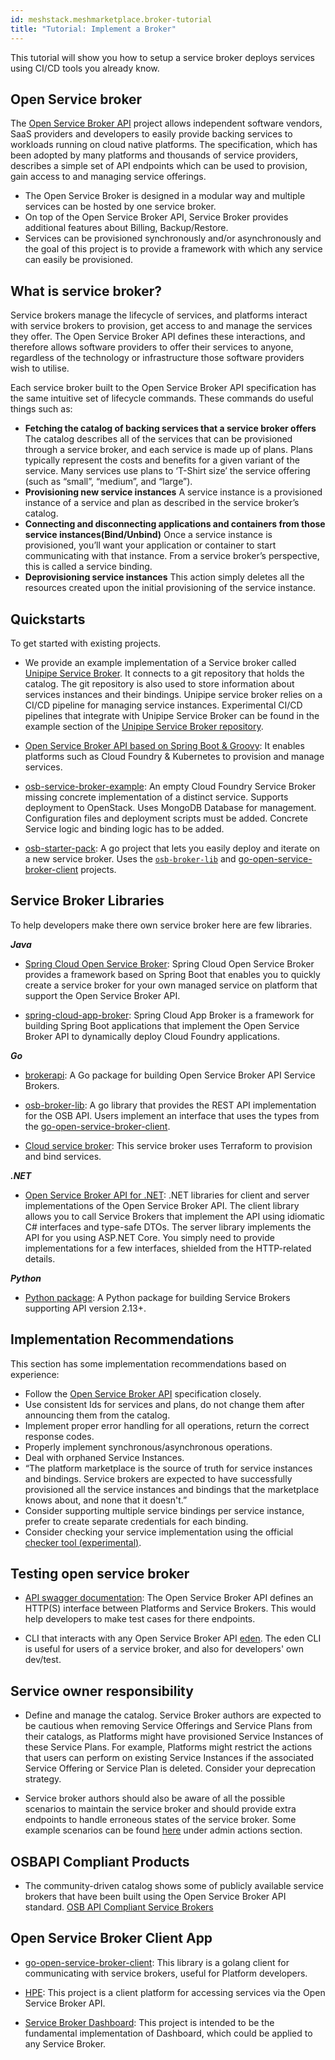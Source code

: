 ```yaml
---
id: meshstack.meshmarketplace.broker-tutorial
title: "Tutorial: Implement a Broker"
---
```


This tutorial will show you how to setup a service broker deploys services using CI/CD tools you already know.

## Open Service broker

The [Open Service Broker API](https://www.openservicebrokerapi.org/) project allows independent software vendors, SaaS providers and developers to easily provide backing services to workloads running on cloud native platforms. The specification, which has been adopted by many platforms and thousands of service providers, describes a simple set of API endpoints which can be used to provision, gain access to and managing service offerings.

- The Open Service Broker is designed in a modular way and multiple services can be hosted by one service broker.
- On top of the Open Service Broker API, Service Broker provides additional features about Billing, Backup/Restore.
- Services can be provisioned synchronously and/or asynchronously and the goal of this project is to provide a framework with which any service can easily be provisioned.

## What is service broker?

Service brokers manage the lifecycle of services, and platforms interact with service brokers to provision, get access to and manage the services they offer. The Open Service Broker API defines these interactions, and therefore allows software providers to offer their services to anyone, regardless of the technology or infrastructure those software providers wish to utilise.

Each service broker built to the Open Service Broker API specification has the same intuitive set of lifecycle commands. These commands do useful things such as:

- **Fetching the catalog of backing services that a service broker offers**
The catalog describes all of the services that can be provisioned through a service broker, and  each service is made up of plans. Plans typically represent the costs and benefits for a given variant of the service. Many services use plans to ‘T-Shirt size’ the service offering (such as “small”, “medium”, and “large”).
- **Provisioning new service instances**
A service instance is a provisioned instance of a service and plan as described in the service broker’s catalog.
- **Connecting and disconnecting applications and containers from those service instances(Bind/Unbind)**
Once a service instance is provisioned, you’ll want your application or container to start communicating with that instance. From a service broker’s perspective, this is called a service binding.
- **Deprovisioning service instances**
This action simply deletes all the resources created upon the initial provisioning of the service instance.

## Quickstarts

To get started with existing projects.

- We provide an example implementation of a Service broker called [Unipipe Service Broker](https://github.com/meshcloud/unipipe-service-broker). It connects to a git repository that holds the catalog. The git repository is also used to store information about services instances and their bindings. Unipipe service broker relies on a CI/CD pipeline for managing service instances. Experimental CI/CD pipelines that integrate with Unipipe Service Broker can be found in the example section of the [Unipipe Service Broker repository](https://github.com/meshcloud/unipipe-service-broker).

- [Open Service Broker API based on Spring Boot & Groovy](https://github.com/swisscom/open-service-broker): It enables platforms such as Cloud Foundry & Kubernetes to provision and manage services.

- [osb-service-broker-example](https://github.com/evoila/osb-example):
An empty Cloud Foundry Service Broker missing concrete implementation of a distinct service.
Supports deployment to OpenStack. Uses MongoDB Database for management. Configuration files and deployment scripts must be added. Concrete Service logic and binding logic has to be added.

- [osb-starter-pack](https://github.com/pmorie/osb-starter-pack):
A go project that lets you easily deploy and iterate on a new service broker.
Uses the [`osb-broker-lib`](https://github.com/pmorie/osb-broker-lib) and
[go-open-service-broker-client](https://github.com/pmorie/go-open-service-broker-client)
projects.

## Service Broker Libraries

To help developers make there own service broker here are few libraries.

***Java***

- [Spring Cloud Open Service Broker](https://spring.io/projects/spring-cloud-open-service-broker):
Spring Cloud Open Service Broker provides a framework based on Spring Boot that
enables you to quickly create a service broker for your own managed service on
platform that support the Open Service Broker API.

- [spring-cloud-app-broker](https://github.com/spring-cloud/spring-cloud-app-broker):
Spring Cloud App Broker is a framework for building Spring Boot applications that implement the Open Service Broker API to dynamically deploy Cloud Foundry applications.

***Go***

- [brokerapi](https://github.com/pivotal-cf/brokerapi):
A Go package for building Open Service Broker API Service Brokers.

- [osb-broker-lib](https://github.com/pmorie/osb-broker-lib):
A go library that provides the REST API implementation for the OSB API. Users
implement an interface that uses the types from the
[go-open-service-broker-client](https://github.com/pmorie/go-open-service-broker-client).

- [Cloud service broker](https://github.com/pivotal/cloud-service-broker/):
This service broker uses Terraform to provision and bind services.

***.NET***

- [Open Service Broker API for .NET](https://github.com/AXOOM/OpenServiceBroker):
.NET libraries for client and server implementations of the Open Service Broker API. The client library allows you to call Service Brokers that implement the API using idiomatic C# interfaces and type-safe DTOs. The server library implements the API for you using ASP.NET Core. You simply need to provide implementations for a few interfaces, shielded from the HTTP-related details.

***Python***

- [Python package](https://pypi.org/project/openbrokerapi/): A Python package for building Service Brokers supporting API version 2.13+.

## Implementation Recommendations

This section has some implementation recommendations based on experience:

- Follow the [Open Service Broker API](https://github.com/openservicebrokerapi/servicebroker/blob/master/spec.md) specification closely.
- Use consistent Ids for services and plans, do not change them after announcing them from the catalog.
- Implement proper error handling for all operations, return the correct response codes.
- Properly implement synchronous/asynchronous operations.
- Deal with orphaned Service Instances.
- “The platform marketplace is the source of truth for service instances and bindings. Service brokers are expected to have successfully provisioned all the service instances and bindings that the marketplace knows about, and none that it doesn't.”
- Consider supporting multiple service bindings per service instance, prefer to create separate credentials for each binding.
- Consider checking your service implementation using the official [checker tool (experimental)](https://github.com/openservicebrokerapi/osb-checker).

## Testing open service broker

- [API swagger documentation](https://petstore.swagger.io/?url=https://raw.githubusercontent.com/openservicebrokerapi/servicebroker/v2.16/openapi.yaml#/): The Open Service Broker API defines an HTTP(S) interface between Platforms and Service Brokers. This would help developers to make test cases for there endpoints.

- CLI that interacts with any Open Service Broker API [eden](https://starkandwayne.com/blog/welcome-to-eden-a-cli-for-every-open-service-broker-api/). The eden CLI is useful for users of a service broker, and also for developers' own dev/test.

## Service owner responsibility

- Define and manage the catalog. Service Broker authors are expected to be cautious when removing Service Offerings and Service Plans from their catalogs, as Platforms might have provisioned Service Instances of these Service Plans. For example, Platforms might restrict the actions that users can perform on existing Service Instances if the associated Service Offering or Service Plan is deleted. Consider your deprecation strategy.

- Service broker authors should also be aware of all the possible scenarios to maintain the service broker and should provide extra endpoints to handle erroneous states of the service broker. Some example scenarios can be found [here](https://github.com/swisscom/open-service-broker) under admin actions section.

## OSBAPI Compliant Products

- The community-driven catalog shows some of publicly available service brokers that have been built using the Open Service Broker API standard. [OSB API Compliant Service Brokers](https://www.openservicebrokerapi.org/compliant-service-brokers)

## Open Service Broker Client App

- [go-open-service-broker-client](https://github.com/pmorie/go-open-service-broker-client):
This library is a golang client for communicating with service brokers,
useful for Platform developers.

- [HPE](https://github.com/reddypramod85/hpe-openservicebroker-clientapp): This project is a client platform for accessing services via the Open Service Broker API.

- [Service Broker Dashboard](https://github.com/evoila/osb-dashboard): This project is intended to be the fundamental implementation of Dashboard, which could be applied to any Service Broker.
